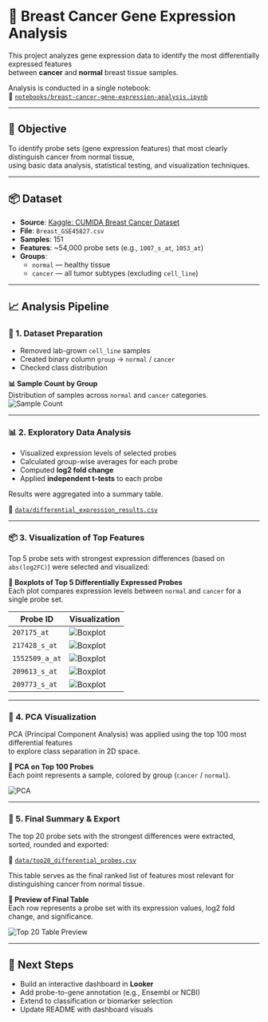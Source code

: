 # 🧬 Breast Cancer Gene Expression Analysis

This project analyzes gene expression data to identify the most differentially expressed features  
between **cancer** and **normal** breast tissue samples.

Analysis is conducted in a single notebook:  
📒 [`notebooks/breast-cancer-gene-expression-analysis.ipynb`](notebooks/breast-cancer-gene-expression-analysis.ipynb)

---

## 🎯 Objective

To identify probe sets (gene expression features) that most clearly distinguish cancer from normal tissue,  
using basic data analysis, statistical testing, and visualization techniques.

---

## 📦 Dataset

- **Source**: [Kaggle: CUMIDA Breast Cancer Dataset](https://www.kaggle.com/datasets/brunogrisci/breast-cancer-gene-expression-cumida)
- **File**: `Breast_GSE45827.csv`
- **Samples**: 151
- **Features**: ~54,000 probe sets (e.g., `1007_s_at`, `1053_at`)
- **Groups**:  
  - `normal` — healthy tissue  
  - `cancer` — all tumor subtypes (excluding `cell_line`)

---

## 📈 Analysis Pipeline

### 🧬 1. Dataset Preparation

- Removed lab-grown `cell_line` samples
- Created binary column `group` → `normal` / `cancer`
- Checked class distribution

**📊 Sample Count by Group**  
Distribution of samples across `normal` and `cancer` categories.  
![Sample Count](images/sample_count_per_group.png)

---

### 📊 2. Exploratory Data Analysis

- Visualized expression levels of selected probes
- Calculated group-wise averages for each probe
- Computed **log2 fold change**
- Applied **independent t-tests** to each probe

Results were aggregated into a summary table.

📁 [`data/differential_expression_results.csv`](data/differential_expression_results.csv)

---

### 📦 3. Visualization of Top Features

Top 5 probe sets with strongest expression differences (based on `abs(log2FC)`) were selected and visualized:

**🧪 Boxplots of Top 5 Differentially Expressed Probes**  
Each plot compares expression levels between `normal` and `cancer` for a single probe set.

| Probe ID         | Visualization |
|------------------|---------------|
| `207175_at`      | ![Boxplot](images/boxplot_207175_at.png) |
| `217428_s_at`    | ![Boxplot](images/boxplot_217428_s_at.png) |
| `1552509_a_at`   | ![Boxplot](images/boxplot_1552509_a_at.png) |
| `209613_s_at`    | ![Boxplot](images/boxplot_209613_s_at.png) |
| `209773_s_at`    | ![Boxplot](images/boxplot_209773_s_at.png) |

---

### 🧠 4. PCA Visualization

PCA (Principal Component Analysis) was applied using the top 100 most differential features  
to explore class separation in 2D space.

**📌 PCA on Top 100 Probes**  
Each point represents a sample, colored by group (`cancer` / `normal`).

![PCA](images/pca_top100_log2fc.png)

---

### 📄 5. Final Summary & Export

The top 20 probe sets with the strongest differences were extracted, sorted, rounded and exported:

📁 [`data/top20_differential_probes.csv`](data/top20_differential_probes.csv)

This table serves as the final ranked list of features most relevant for distinguishing cancer from normal tissue.

**🧾 Preview of Final Table**  
Each row represents a probe set with its expression values, log2 fold change, and significance.

![Top 20 Table Preview](images/top20_table_preview.png)


---

## 🚧 Next Steps

- Build an interactive dashboard in **Looker**
- Add probe-to-gene annotation (e.g., Ensembl or NCBI)
- Extend to classification or biomarker selection
- Update README with dashboard visuals

